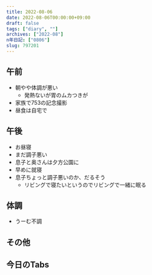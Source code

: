 ```yaml
---
title: 2022-08-06
date: 2022-08-06T00:00:00+09:00
draft: false
tags: ["diary", ""]
archives: ["2022-08"]
n年日記: ["0806"]
slug: 797201
---
```

## 午前
- 朝やや体調が悪い
  - 発熱ないが胃のムカつきが
- 家族で753の記念撮影
- 昼食は自宅で
## 午後
- お昼寝
- まだ調子悪い
- 息子と奥さんは夕方公園に
- 早めに就寝
- 息子ちょっと調子悪いのか、だるそう
  - リビングで寝たいというのでリビングで一緒に眠る
## 体調
- うーむ不調
## その他
## 今日のTabs